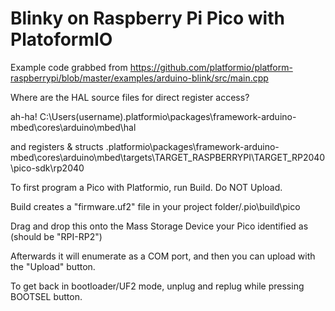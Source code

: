 # Blinky on Raspberry Pi Pico with PlatoformIO
Example code grabbed from https://github.com/platformio/platform-raspberrypi/blob/master/examples/arduino-blink/src/main.cpp

Where are the HAL source files for direct register access?

ah-ha! C:\Users\(username)\.platformio\packages\framework-arduino-mbed\cores\arduino\mbed\hal

and registers & structs .platformio\packages\framework-arduino-mbed\cores\arduino\mbed\targets\TARGET_RASPBERRYPI\TARGET_RP2040\pico-sdk\rp2040

To first program a Pico with Platformio, run Build.  Do NOT Upload.

Build creates a "firmware.uf2" file in your project folder/.pio\build\pico

Drag and drop this onto the Mass Storage Device your Pico identified as (should be "RPI-RP2")

Afterwards it will enumerate as a COM port, and then you can upload with the "Upload" button.

To get back in bootloader/UF2 mode, unplug and replug while pressing BOOTSEL button.

